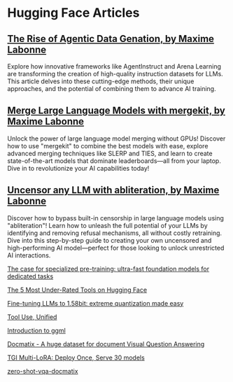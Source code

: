 # Hugging Face Articles
## [The Rise of Agentic Data Genation, by Maxime Labonne](https://huggingface.co/blog/mlabonne/agentic-datagen)

Explore how innovative frameworks like AgentInstruct and Arena Learning are transforming the creation of high-quality instruction datasets for LLMs. This article delves into these cutting-edge methods, their unique approaches, and the potential of combining them to advance AI training.

## [Merge Large Language Models with mergekit, by Maxime Labonne](https://huggingface.co/blog/mlabonne/merge-models)

Unlock the power of large language model merging without GPUs! Discover how to use "mergekit" to combine the best models with ease, explore advanced merging techniques like SLERP and TIES, and learn to create state-of-the-art models that dominate leaderboards—all from your laptop. Dive in to revolutionize your AI capabilities today!

## [Uncensor any LLM with abliteration, by Maxime Labonne](https://huggingface.co/blog/mlabonne/abliteration)

Discover how to bypass built-in censorship in large language models using "abliteration"! Learn how to unleash the full potential of your LLMs by identifying and removing refusal mechanisms, all without costly retraining. Dive into this step-by-step guide to creating your own uncensored and high-performing AI model—perfect for those looking to unlock unrestricted AI interactions.

[The case for specialized pre-training: ultra-fast foundation models for dedicated tasks](https://huggingface.co/blog/Pclanglais/specialized-pre-training)

[The 5 Most Under-Rated Tools on Hugging Face](https://huggingface.co/blog/unsung-heroes)

[Fine-tuning LLMs to 1.58bit: extreme quantization made easy](https://huggingface.co/blog/1_58_llm_extreme_quantization)

[Tool Use, Unified](https://huggingface.co/blog/unified-tool-use)

[Introduction to ggml](https://huggingface.co/blog/introduction-to-ggml)

[Docmatix - A huge dataset for document Visual Question Answering](https://huggingface.co/blog/docmatix)

[TGI Multi-LoRA: Deploy Once, Serve 30 models](https://huggingface.co/blog/multi-lora-serving)

[zero-shot-vqa-docmatix](https://huggingface.co/blog/zero-shot-vqa-docmatix)
